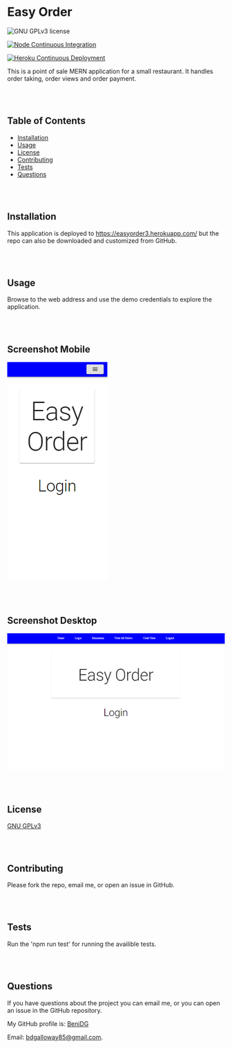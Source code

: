 
#  Easy Order

![GNU GPLv3 license](https://img.shields.io/badge/license-GNU%20GPLv3-brightgreen)

[![Node Continuous Integration](https://github.com/BenjDG/easyserve3/actions/workflows/integrate.yml/badge.svg)](https://github.com/BenjDG/easyserve3/actions/workflows/integrate.yml)

[![Heroku Continuous Deployment](https://github.com/BenjDG/easyserve3/actions/workflows/deploy.yml/badge.svg)](https://github.com/BenjDG/easyserve3/actions/workflows/deploy.yml)

This is a point of sale MERN application for a small restaurant.  It handles order taking, order views and order payment.

<br/>
<br/>

## Table of Contents

* [Installation](#Installation)
* [Usage](#Usage)
* [License](#License)
* [Contributing](#Contributing)
* [Tests](#Tests)
* [Questions](#Questions)

<br/>
<br/>

## Installation

This application is deployed to https://easyorder3.herokuapp.com/ but the repo can also be downloaded and customized from GitHub.

<br/>
<br/>

## Usage

Browse to the web address and use the demo credentials to explore the application.


<br/>
<br/>

## Screenshot Mobile

![easy serve mobile](./mobile.PNG)

<br/>
<br/>

## Screenshot Desktop

![easy serve desktop](./desktop.PNG)

<br/>
<br/>

## License

[GNU GPLv3](https://choosealicense.com/licenses/gpl-3.0/)

<br/>
<br/>

## Contributing

Please fork the repo, email me, or open an issue in GitHub.

<br/>
<br/>

## Tests

Run the 'npm run test' for running the availible tests.

<br/>
<br/>

## Questions  

If you have questions about the project you can email me, or you can open an issue in the GitHub repository.

My GitHub profile is: [BenjDG](https://github.com/BenjDG)  
  
Email: bdgalloway85@gmail.com.  
